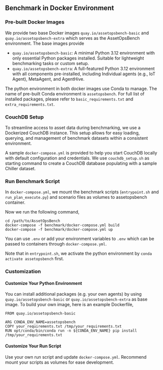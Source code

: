 ## Benchmark in Docker Environment

### Pre-built Docker Images
We provide two base Docker images `quay.io/assetopsbench-basic` and `quay.io/assetopsbench-extra` which serves as the AssetOpsBench environment. The base images provide
- `quay.io/assetopsbench-basic`: A minimal Python 3.12 environment with only essential Python packages installed. Suitable for lightweight benchmarking tasks or custom setup.
- `quay.io/assetopsbench-extra`: A full-featured Python 3.12 environment with all components pre-installed, including Individual agents (e.g., IoT Agent), MetaAgent, and AgentHive.

The python environment in both docker images use Conda to manage. The name of pre-built Conda environment is `assetopsbench`. For full list of installed packages, please refer to `basic_requirements.txt` and `extra_requirements.txt`.

### CouchDB Setup

To streamline access to asset data during benchmarking, we use a Dockerized CouchDB instance. This setup allows for easy loading, querying, and management of benchmark datasets within a consistent environment.

A sample `docker-compose.yml` is provided to help you start CouchDB locally with default configuration and credentials. We use `couchdb_setup.sh` as starting command to create a CouchDB database populating with a sample Chiller dataset.


### Run Benchmark Script
In `docker-compose.yml`, we mount the benchmark scripts (`entrypoint.sh` and `run_plan_execute.py`) and scenario files as volumes to assetopsbench container.

Now we run the following command,

```commandline
cd /path/to/AssetOpsBench 
docker-compose -f benchmark/docker-compose.yml build
docker-compose -f benchmark/docker-compose.yml up
```

You can use `.env` or add your environment variables to `.env` which can be passed to containers through `docker-compose.yml`.

 Note that in `entrypoint.sh`, we activate the python environment by `conda activate assetopsbench` first.
 
### Customization

#### Customize Your Python Environment
You can install additional packages (e.g. your own agents) by using `quay.io/assetopsbench-basic` or `quay.io/assetopsbench-extra` as base image. To build your own image, here is an example Dockerfile,
```commandline
FROM quay.io/assetopsbench-basic

ARG CONDA_ENV_NAME=assetopsbench
COPY your_requirements.txt /tmp/your_requirements.txt
RUN opt/conda/bin/conda run -n ${CONDA_ENV_NAME} pip install /tmp/your_requirements.txt
```

#### Customize Your Run Script
Use your own run script and update `docker-compose.yml`. Recommend mount your scripts as volumes for ease development.
